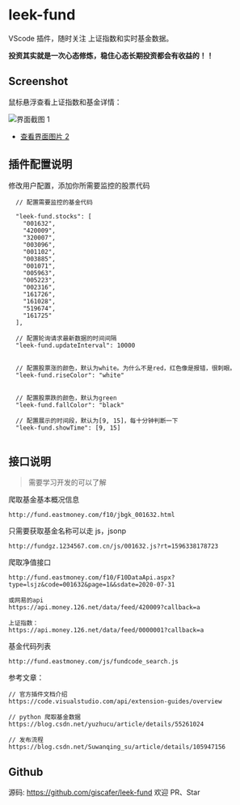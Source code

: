 # leek-fund

VScode 插件，随时关注 上证指数和实时基金数据。

**投资其实就是一次心态修炼，稳住心态长期投资都会有收益的！！**

## Screenshot

鼠标悬浮查看上证指数和基金详情：

![界面截图 1](https://ww1.sinaimg.cn/large/940e68eegy1ghcoqirahuj214w1pke73.jpg)

- [查看界面图片 2](http://ww1.sinaimg.cn/large/940e68eegy1ghcvziv655j20wm1aywnx.jpg)

## 插件配置说明

修改用户配置，添加你所需要监控的股票代码

```
  // 配置需要监控的基金代码

  "leek-fund.stocks": [
    "001632",
    "420009",
    "320007",
    "003096",
    "001102",
    "003885",
    "001071",
    "005963",
    "005223",
    "002316",
    "161726",
    "161028",
    "519674",
    "161725"
  ],

  // 配置轮询请求最新数据的时间间隔
  "leek-fund.updateInterval": 10000


  // 配置股票涨的颜色，默认为white。为什么不是red，红色像是报错，很刺眼。
  "leek-fund.riseColor": "white"


  // 配置股票跌的颜色，默认为green
  "leek-fund.fallColor": "black"

  // 配置展示的时间段，默认为[9, 15]，每十分钟判断一下
  "leek-fund.showTime": [9, 15]


```

## 接口说明

> 需要学习开发的可以了解

爬取基金基本概况信息

```
http://fund.eastmoney.com/f10/jbgk_001632.html
```

只需要获取基金名称可以走 js，jsonp

```
http://fundgz.1234567.com.cn/js/001632.js?rt=1596338178723
```

爬取净值接口

```
http://fund.eastmoney.com/f10/F10DataApi.aspx?type=lsjz&code=001632&page=1&&sdate=2020-07-31

或网易的api
https://api.money.126.net/data/feed/420009?callback=a

上证指数：
https://api.money.126.net/data/feed/0000001?callback=a

```

基金代码列表

```
http://fund.eastmoney.com/js/fundcode_search.js
```

参考文章：

```
// 官方插件文档介绍
https://code.visualstudio.com/api/extension-guides/overview

// python 爬取基金数据
https://blog.csdn.net/yuzhucu/article/details/55261024

// 发布流程
https://blog.csdn.net/Suwanqing_su/article/details/105947156
```

## Github

源码: https://github.com/giscafer/leek-fund 欢迎 PR、Star
